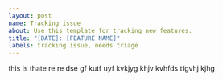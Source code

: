```yaml
---
layout: post
name: Tracking issue
about: Use this template for tracking new features.
title: "[DATE]: [FEATURE NAME]"
labels: tracking issue, needs triage
---
```


this is thate re re dse gf kutf uyf kvkjyg khjv kvhfds tfgvhj kjhg 
